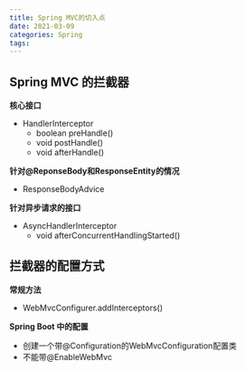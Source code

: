 ```yaml
---
title: Spring MVC的切入点
date: 2021-03-09
categories: Spring
tags: 
---
```


## Spring MVC 的拦截器

**核心接口**

- HandlerInterceptor
  - boolean preHandle()
  - void postHandle()
  - void afterHandle()

**针对@ReponseBody和ResponseEntity的情况**

- ResponseBodyAdvice

**针对异步请求的接口**

- AsyncHandlerInterceptor
  - void afterConcurrentHandlingStarted()

## 拦截器的配置方式

**常规方法**

- WebMvcConfigurer.addInterceptors()

**Spring Boot 中的配置**

- 创建一个带@Configuration的WebMvcConfiguration配置类
- 不能带@EnableWebMvc